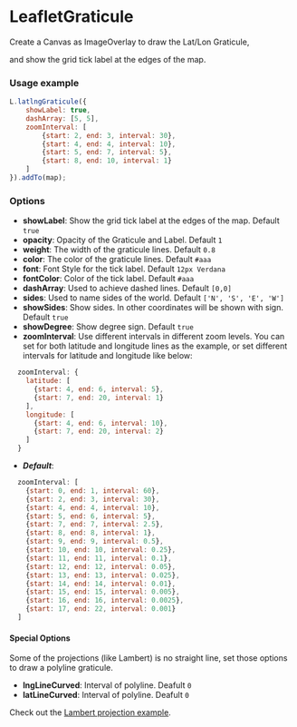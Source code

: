 LeafletGraticule
===========================

Create a Canvas as ImageOverlay to draw the Lat/Lon Graticule,

and show the grid tick label at the edges of the map.


### Usage example

```javascript
L.latlngGraticule({
    showLabel: true,
    dashArray: [5, 5],
    zoomInterval: [
        {start: 2, end: 3, interval: 30},
        {start: 4, end: 4, interval: 10},
        {start: 5, end: 7, interval: 5},
        {start: 8, end: 10, interval: 1}
    ]
}).addTo(map);
```


### Options
- **showLabel**: Show the grid tick label at the edges of the map. Default `true`
- **opacity**: Opacity of the Graticule and Label. Default `1`
- **weight**: The width of the graticule lines. Default `0.8`
- **color**: The color of the graticule lines. Default `#aaa`
- **font**: Font Style for the tick label. Default `12px Verdana`
- **fontColor**: Color of the tick label. Default `#aaa`
- **dashArray**: Used to achieve dashed lines. Default `[0,0]`
- **sides**: Used to name sides of the world. Default `['N', 'S', 'E', 'W']`
- **showSides**: Show sides. In other coordinates will be shown with sign. Default `true`
- **showDegree**: Show degree sign. Default `true`
- **zoomInterval**: Use different intervals in different zoom levels. You can set for both latitude and longitude lines as the example, or set different intervals for latitude and longitude like below:
```javascript
  zoomInterval: {
    latitude: [
      {start: 4, end: 6, interval: 5},
      {start: 7, end: 20, interval: 1}
    ],
    longitude: [
      {start: 4, end: 6, interval: 10},
      {start: 7, end: 20, interval: 2}
    ]
  }
```
- ***Default***:
```javascript
  zoomInterval: [
    {start: 0, end: 1, interval: 60},
    {start: 2, end: 3, interval: 30},
    {start: 4, end: 4, interval: 10},
    {start: 5, end: 6, interval: 5},
    {start: 7, end: 7, interval: 2.5},
    {start: 8, end: 8, interval: 1},
    {start: 9, end: 9, interval: 0.5},
    {start: 10, end: 10, interval: 0.25},
    {start: 11, end: 11, interval: 0.1},
    {start: 12, end: 12, interval: 0.05},
    {start: 13, end: 13, interval: 0.025},
    {start: 14, end: 14, interval: 0.01},
    {start: 15, end: 15, interval: 0.005},
    {start: 16, end: 16, interval: 0.0025},
    {start: 17, end: 22, interval: 0.001}
  ]
```

#### Special Options
Some of the projections (like Lambert) is no straight line, set those options to draw a polyline graticule.
- **lngLineCurved**: Interval of polyline. Deafult `0`
- **latLineCurved**: Interval of polyline. Deafult `0`

Check out the [Lambert projection example](https://cloudybay.github.io/leaflet.latlng-graticule/example/lambert.html).

